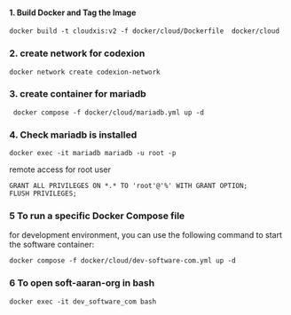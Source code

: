 #### 1. Build Docker and Tag the Image

```
docker build -t cloudxis:v2 -f docker/cloud/Dockerfile  docker/cloud
```

### 2. create network for codexion

```
docker network create codexion-network
```

### 3. create container for mariadb

```
 docker compose -f docker/cloud/mariadb.yml up -d
```

### 4. Check mariadb is installed

```
docker exec -it mariadb mariadb -u root -p
```

remote access for root user 

```
GRANT ALL PRIVILEGES ON *.* TO 'root'@'%' WITH GRANT OPTION;
FLUSH PRIVILEGES;
```

### 5 To run a specific Docker Compose file


for development environment, you can use the following command to start the software container:

```
docker compose -f docker/cloud/dev-software-com.yml up -d
```

### 6 To open soft-aaran-org in bash
```
docker exec -it dev_software_com bash
```





